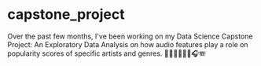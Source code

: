 # capstone_project
Over the past few months, I've been working on my Data Science Capstone Project: An Exploratory Data Analysis on how audio features play a role on popularity scores of specific artists and genres. 🧑🏻‍💻🎸🎵🎶🎧🪗
